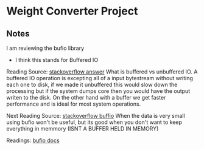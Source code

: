 # Weight Converter Project

## Notes

I am reviewing the bufio library
- I think this stands for Buffered IO

Reading Source: [stackoverflow answer](https://stackoverflow.com/questions/1450551/buffered-vs-unbuffered-io#1450563)
What is buffered vs unbuffered IO.
A buffered IO operation is excepting all of a input bytestream without writing each one to disk, if we made it unbuffered this would slow down the processing but if the system dumps core then you would have the output writen to the disk. On the other hand with a buffer we get faster performance and is ideal for most system operations.

Next Reading Source: [stackoverflow buffio](https://www.reddit.com/r/golang/comments/15r962b/when_should_you_consider_using_bufio/)
When the data is very small using bufio won't be useful, but its good when you don't want to keep everything in memmory (ISNT A BUFFER HELD IN MEMORY)

Readings: 
[bufio docs](https://pkg.go.dev/bufio#section-documentation)

